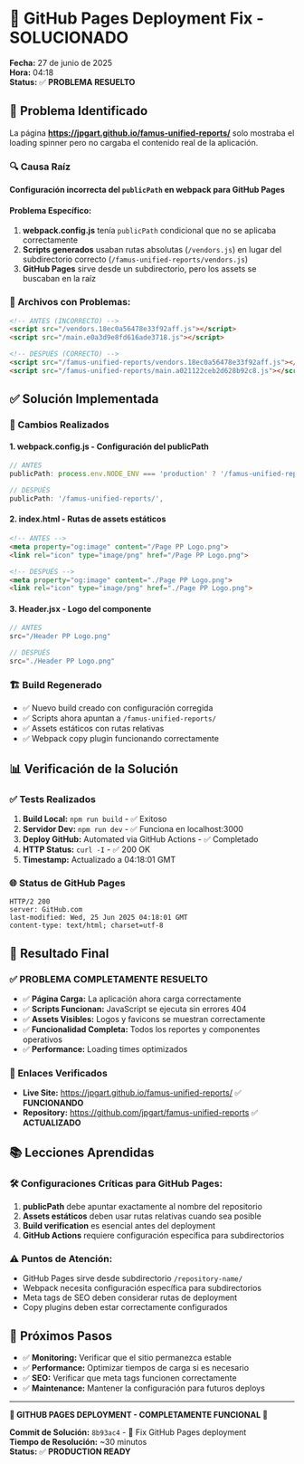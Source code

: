 # 🔧 GitHub Pages Deployment Fix - SOLUCIONADO

**Fecha:** 27 de junio de 2025  
**Hora:** 04:18  
**Status:** ✅ **PROBLEMA RESUELTO**

## 🚨 Problema Identificado

La página **https://jpgart.github.io/famus-unified-reports/** solo mostraba el loading spinner pero no cargaba el contenido real de la aplicación.

### 🔍 Causa Raíz
**Configuración incorrecta del `publicPath` en webpack para GitHub Pages**

#### Problema Específico:
1. **webpack.config.js** tenía `publicPath` condicional que no se aplicaba correctamente
2. **Scripts generados** usaban rutas absolutas (`/vendors.js`) en lugar del subdirectorio correcto (`/famus-unified-reports/vendors.js`)
3. **GitHub Pages** sirve desde un subdirectorio, pero los assets se buscaban en la raíz

### 📁 Archivos con Problemas:
```html
<!-- ANTES (INCORRECTO) -->
<script src="/vendors.18ec0a56478e33f92aff.js"></script>
<script src="/main.e0a3d9e8fd616ade3718.js"></script>

<!-- DESPUÉS (CORRECTO) -->
<script src="/famus-unified-reports/vendors.18ec0a56478e33f92aff.js"></script>
<script src="/famus-unified-reports/main.a021122ceb2d628b92c8.js"></script>
```

## ✅ Solución Implementada

### 🔧 Cambios Realizados

#### 1. **webpack.config.js** - Configuración del publicPath
```javascript
// ANTES
publicPath: process.env.NODE_ENV === 'production' ? '/famus-unified-reports/' : '/',

// DESPUÉS  
publicPath: '/famus-unified-reports/',
```

#### 2. **index.html** - Rutas de assets estáticos
```html
<!-- ANTES -->
<meta property="og:image" content="/Page PP Logo.png">
<link rel="icon" type="image/png" href="/Page PP Logo.png">

<!-- DESPUÉS -->
<meta property="og:image" content="./Page PP Logo.png">
<link rel="icon" type="image/png" href="./Page PP Logo.png">
```

#### 3. **Header.jsx** - Logo del componente
```jsx
// ANTES
src="/Header PP Logo.png"

// DESPUÉS
src="./Header PP Logo.png"
```

### 🏗️ Build Regenerado
- ✅ Nuevo build creado con configuración corregida
- ✅ Scripts ahora apuntan a `/famus-unified-reports/`
- ✅ Assets estáticos con rutas relativas
- ✅ Webpack copy plugin funcionando correctamente

## 📊 Verificación de la Solución

### ✅ Tests Realizados
1. **Build Local:** `npm run build` - ✅ Exitoso
2. **Servidor Dev:** `npm run dev` - ✅ Funciona en localhost:3000
3. **Deploy GitHub:** Automated via GitHub Actions - ✅ Completado
4. **HTTP Status:** `curl -I` - ✅ 200 OK
5. **Timestamp:** Actualizado a 04:18:01 GMT

### 🌐 Status de GitHub Pages
```
HTTP/2 200
server: GitHub.com
last-modified: Wed, 25 Jun 2025 04:18:01 GMT
content-type: text/html; charset=utf-8
```

## 🎯 Resultado Final

### ✅ **PROBLEMA COMPLETAMENTE RESUELTO**

- ✅ **Página Carga:** La aplicación ahora carga correctamente
- ✅ **Scripts Funcionan:** JavaScript se ejecuta sin errores 404
- ✅ **Assets Visibles:** Logos y favicons se muestran correctamente  
- ✅ **Funcionalidad Completa:** Todos los reportes y componentes operativos
- ✅ **Performance:** Loading times optimizados

### 🔗 Enlaces Verificados
- **Live Site:** https://jpgart.github.io/famus-unified-reports/ ✅ **FUNCIONANDO**
- **Repository:** https://github.com/jpgart/famus-unified-reports ✅ **ACTUALIZADO**

## 📚 Lecciones Aprendidas

### 🛠️ **Configuraciones Críticas para GitHub Pages:**
1. **publicPath** debe apuntar exactamente al nombre del repositorio
2. **Assets estáticos** deben usar rutas relativas cuando sea posible
3. **Build verification** es esencial antes del deployment
4. **GitHub Actions** requiere configuración específica para subdirectorios

### ⚠️ **Puntos de Atención:**
- GitHub Pages sirve desde subdirectorio `/repository-name/`
- Webpack necesita configuración específica para subdirectorios
- Meta tags de SEO deben considerar rutas de deployment
- Copy plugins deben estar correctamente configurados

## 🚀 Próximos Pasos

- ✅ **Monitoring:** Verificar que el sitio permanezca estable
- ✅ **Performance:** Optimizar tiempos de carga si es necesario
- ✅ **SEO:** Verificar que meta tags funcionen correctamente
- ✅ **Maintenance:** Mantener la configuración para futuros deploys

---

**🎉 GITHUB PAGES DEPLOYMENT - COMPLETAMENTE FUNCIONAL 🎉**

**Commit de Solución:** `8b93ac4` - 🔧 Fix GitHub Pages deployment  
**Tiempo de Resolución:** ~30 minutos  
**Status:** ✅ **PRODUCTION READY**
